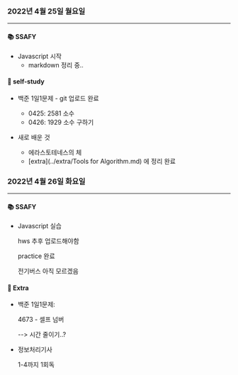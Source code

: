 ### 2022년 4월 25일 월요일

---

#### 📚 SSAFY

- Javascript 시작
  - markdown 정리 중..



#### 📒 self-study

- 백준 1일1문제 - git 업로드 완료
  - 0425: 2581 소수
  - 0426: 1929 소수 구하기



- 새로 배운 것
  - 에라스토테네스의 체
  - [extra](../extra/Tools for Algorithm.md) 에 정리 완료





### 2022년 4월 26일 화요일

-----

#### 📚 SSAFY

- Javascript 실습

  hws 추후 업로드해야함

  practice 완료

  전기버스 아직 모르겠음



#### 🎵 Extra

- 백준 1일1문제:

  4673 - 셀프 넘버

  --> 시간 줄이기..?



- 정보처리기사

  1-4까지 1회독
